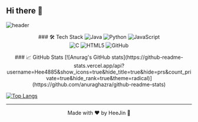## Hi there 👋

<!--
**Hee4885/Hee4885** is a ✨ _special_ ✨ repository because its `README.md` (this file) appears on your GitHub profile.
-->

![header](https://capsule-render.vercel.app/api?type=venom&color=gradient&customColorList=5c258d,4389a2&height=300&text=Welcome%20to%20HeeJin%20Github👻&fontSize=40&fontColor=E6E6FA&desc=Hello!&descSize=20&descAlign=70&descAlignY=65)



<p align="center">
  ### 🛠️ Tech Stack
  <img src="https://img.shields.io/badge/Java-007396?style=flat&logo=Java&logoColor=white" alt="Java"/>
  <img src="https://img.shields.io/badge/Python-3776AB?style=flat-square&logo=Python&logoColor=white" alt="Python"/>
  <img src="https://img.shields.io/badge/JavaScript-F7DF1E?style=flat-square&logo=JavaScript&logoColor=white" alt="JavaScript"/><br>
  <img src="https://img.shields.io/badge/C-A8B9CC?style=flat-square&logo=C&logoColor=white" alt="C"/>
  <img src="https://img.shields.io/badge/HTML5-E34F26?style=flat-square&logo=HTML5&logoColor=white" alt="HTML5"/>
  <img src="https://img.shields.io/badge/GitHub-181717?style=flat-square&logo=GitHub&logoColor=white" alt="GitHub"/>
</p>

<p align = "center">
### 📈 GitHub Stats
[![Anurag's GitHub stats](https://github-readme-stats.vercel.app/api?username=Hee4885&show_icons=true&hide_title=true&hide=prs&count_private=true&hide_rank=true&theme=radical)](https://github.com/anuraghazra/github-readme-stats)

[![Top Langs](https://github-readme-stats.vercel.app/api/top-langs/?username=Hee4885&layout=compact&hide=html&theme=radical)](https://github.com/anuraghazra/github-readme-stats)


---
<p align="center">Made with ❤️ by HeeJin 👻</p>

